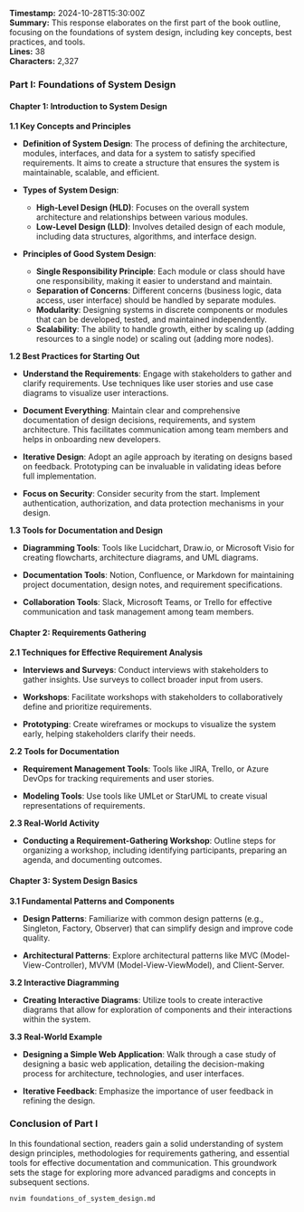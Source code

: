 **Timestamp:** 2024-10-28T15:30:00Z  
**Summary:** This response elaborates on the first part of the book outline, focusing on the foundations of system design, including key concepts, best practices, and tools.  
**Lines:** 38  
**Characters:** 2,327  

### Part I: Foundations of System Design

#### Chapter 1: Introduction to System Design

**1.1 Key Concepts and Principles**  
- **Definition of System Design**: The process of defining the architecture, modules, interfaces, and data for a system to satisfy specified requirements. It aims to create a structure that ensures the system is maintainable, scalable, and efficient.
  
- **Types of System Design**:
  - **High-Level Design (HLD)**: Focuses on the overall system architecture and relationships between various modules.
  - **Low-Level Design (LLD)**: Involves detailed design of each module, including data structures, algorithms, and interface design.

- **Principles of Good System Design**:
  - **Single Responsibility Principle**: Each module or class should have one responsibility, making it easier to understand and maintain.
  - **Separation of Concerns**: Different concerns (business logic, data access, user interface) should be handled by separate modules.
  - **Modularity**: Designing systems in discrete components or modules that can be developed, tested, and maintained independently.
  - **Scalability**: The ability to handle growth, either by scaling up (adding resources to a single node) or scaling out (adding more nodes).

**1.2 Best Practices for Starting Out**  
- **Understand the Requirements**: Engage with stakeholders to gather and clarify requirements. Use techniques like user stories and use case diagrams to visualize user interactions.
  
- **Document Everything**: Maintain clear and comprehensive documentation of design decisions, requirements, and system architecture. This facilitates communication among team members and helps in onboarding new developers.

- **Iterative Design**: Adopt an agile approach by iterating on designs based on feedback. Prototyping can be invaluable in validating ideas before full implementation.

- **Focus on Security**: Consider security from the start. Implement authentication, authorization, and data protection mechanisms in your design.

**1.3 Tools for Documentation and Design**  
- **Diagramming Tools**: Tools like Lucidchart, Draw.io, or Microsoft Visio for creating flowcharts, architecture diagrams, and UML diagrams.
  
- **Documentation Tools**: Notion, Confluence, or Markdown for maintaining project documentation, design notes, and requirement specifications.

- **Collaboration Tools**: Slack, Microsoft Teams, or Trello for effective communication and task management among team members.

#### Chapter 2: Requirements Gathering

**2.1 Techniques for Effective Requirement Analysis**  
- **Interviews and Surveys**: Conduct interviews with stakeholders to gather insights. Use surveys to collect broader input from users.

- **Workshops**: Facilitate workshops with stakeholders to collaboratively define and prioritize requirements.

- **Prototyping**: Create wireframes or mockups to visualize the system early, helping stakeholders clarify their needs.

**2.2 Tools for Documentation**  
- **Requirement Management Tools**: Tools like JIRA, Trello, or Azure DevOps for tracking requirements and user stories.
  
- **Modeling Tools**: Use tools like UMLet or StarUML to create visual representations of requirements.

**2.3 Real-World Activity**  
- **Conducting a Requirement-Gathering Workshop**: Outline steps for organizing a workshop, including identifying participants, preparing an agenda, and documenting outcomes.

#### Chapter 3: System Design Basics

**3.1 Fundamental Patterns and Components**  
- **Design Patterns**: Familiarize with common design patterns (e.g., Singleton, Factory, Observer) that can simplify design and improve code quality.

- **Architectural Patterns**: Explore architectural patterns like MVC (Model-View-Controller), MVVM (Model-View-ViewModel), and Client-Server.

**3.2 Interactive Diagramming**  
- **Creating Interactive Diagrams**: Utilize tools to create interactive diagrams that allow for exploration of components and their interactions within the system.

**3.3 Real-World Example**  
- **Designing a Simple Web Application**: Walk through a case study of designing a basic web application, detailing the decision-making process for architecture, technologies, and user interfaces.

- **Iterative Feedback**: Emphasize the importance of user feedback in refining the design.

### Conclusion of Part I
In this foundational section, readers gain a solid understanding of system design principles, methodologies for requirements gathering, and essential tools for effective documentation and communication. This groundwork sets the stage for exploring more advanced paradigms and concepts in subsequent sections.

```bash
nvim foundations_of_system_design.md
```
